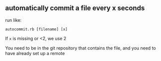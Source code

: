 ## automatically commit a file every x seconds

run like:

    autocommit.rb [filename] [x]

If `x` is missing or <2, we use 2

You need to be in the git repository that contains the file,
and you need to have already set up a remote
